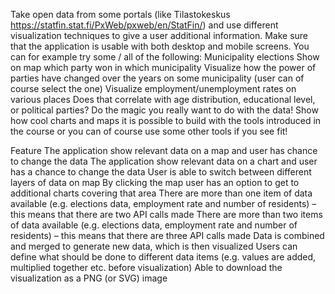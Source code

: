 Take open data from some portals (like Tilastokeskus https://statfin.stat.fi/PxWeb/pxweb/en/StatFin/) and use different visualization techniques to give a user additional information. Make sure that the application is usable with both desktop and mobile screens. You can for example try some / all of the following:
Municipality elections
Show on map which party won in which municipality
Visualize how the power of parties have changed over the years on some municipality (user can of course select the one)
Visualize employment/unemployment rates on various places
Does that correlate with age distribution, educational level, or political parties?
Do the magic you really want to do with the data! Show how cool charts and maps it is possible to build with the tools introduced in the course or you can of course use some other tools if you see fit!


Feature
The application show relevant data on a map and user has chance to change the data
The application show relevant data on a chart and user has a chance to change the data
User is able to switch between different layers of data on map
By clicking the map user has an option to get to additional charts covering that area
There are more than one item of data available (e.g. elections data, employment rate and number of residents) – this means that there are two API calls made
There are more than two items of data available (e.g. elections data, employment rate and number of residents) – this means that there are three API calls made
Data is combined and merged to generate new data, which is then visualized
Users can define what should be done to different data items (e.g. values are added, multiplied together etc. before visualization)
Able to download the visualization as a PNG (or SVG) image





